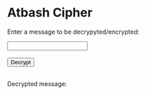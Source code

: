 <html>
<head>
    <title>Atbash Cipher</title>
</head>
<body>
    <h1>Atbash Cipher</h1>

<p>Enter a message to be decrypyted/encrypted:</p>
    <input type="text" id="message">
    <br>
    <br>
    <button onclick="decrypt()">Decrypt</button>
    <br>
    <br>
    <p>Decrypted message:</p>
    <p id="decrypted"></p>

<!-- Include the JavaScript file -->
<script src="atbash.js"></script>
</body>
</html>